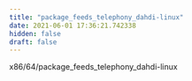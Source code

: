 ```yaml
---
title: "package_feeds_telephony_dahdi-linux"
date: 2021-06-01 17:36:21.742338
hidden: false
draft: false
---
```


x86/64/package_feeds_telephony_dahdi-linux

